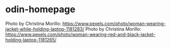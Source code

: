 # odin-homepage

Photo by Christina Morillo: https://www.pexels.com/photo/woman-wearing-jacket-while-holding-laptop-1181283/
Photo by Christina Morillo: https://www.pexels.com/photo/woman-wearing-red-and-black-jacket-holding-laptop-1181265/